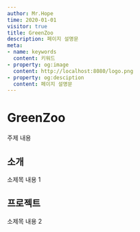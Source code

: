 ```yaml
---
author: Mr.Hope
time: 2020-01-01
visitor: true
title: GreenZoo
description: 페이지 설명문
meta:
- name: keywords
  content: 키워드
- property: og:image
  content: http://localhost:8080/logo.png
- property: og:desciption
  content: 페이지 설명문
---
```


# GreenZoo
주제 내용

## 소개
소제목 내용 1

## 프로젝트
소제목 내용 2
